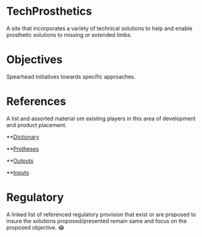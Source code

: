 # TechProsthetics
A site that incorporates a variety of technical solutions to help and enable prosthetic solutions to missing or extended limbs.

# Objectives
Spearhead initiatives towards specific approaches.

# References
A list and assorted material om existing players in this area of development and product placement.

**[Dictionary]()

**[Protheses]()

**[Outputs]()

**[Inputs]()


# Regulatory
A linked list of referenced regulatory provision that exist or are proposed to insure the solutions proposed/presented remain same and focus on the proposed objective. :joy:



